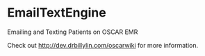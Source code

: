 # EmailTextEngine

Emailing and Texting Patients on OSCAR EMR

Check out http://dev.drbillylin.com/oscarwiki for more information.
